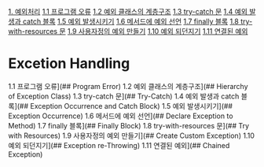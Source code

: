 [1. 예외처리](#excetion-handling)
[1.1 프로그램 오류](#program-error)
[1.2 예외 클래스의 계층구조](#hierarchy-of-exception-class)
[1.3 try-catch 문](#try-catch)
[1.4 예외 발생과 catch 블록](#exception-occurrence-and-catch-block)
[1.5 예외 발생시키기](#exception-occurrence)
[1.6 메서드에 예외 선언](#declare-exception-to-method)
[1.7 finally 블록](#finally-block)
[1.8 try-with-resources 문](#try-with-resources)
[1.9 사용자정의 예외 만들기](#create-custom-exception)
[1.10 예외 되던지기](#exception-re-throwing)
[1.11 연결된 예외](#chained-exception)

# Excetion Handling
1.1 프로그램 오류](## Program Error)
1.2 예외 클래스의 계층구조](## Hierarchy of Exception Class)
1.3 try-catch 문](## Try-Catch)
1.4 예외 발생과 catch 블록](## Exception Occurrence and Catch Block)
1.5 예외 발생시키기](## Exception Occurrence)
1.6 메서드에 예외 선언](## Declare Exception to Method)
1.7 finally 블록](## Finally Block)
1.8 try-with-resources 문](## Try with Resources)
1.9 사용자정의 예외 만들기](## Create Custom Exception)
1.10 예외 되던지기](## Exception re-Throwing)
1.11 연결된 예외](## Chained Exception)
